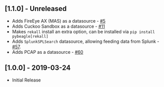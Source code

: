 ## [1.1.0] - Unreleased

-   Adds FireEye AX (MAS) as a datasource - [#5](https://github.com/yampelo/beagle/pull/5)
-   Adds Cuckoo Sandbox as a datasource - [#11](https://github.com/yampelo/beagle/pull/11)
-   Makes `rekall` install an extra option, can be installed via `pip install pybeagle[rekall]`
-   Adds `SplunkSPLSearch` datasource, allowing feeding data from Splunk - [#57](https://github.com/yampelo/beagle/pull/57).
-   Adds PCAP as a datasource - [#60](https://github.com/yampelo/beagle/pull/60)

## [1.0.0] - 2019-03-24

-   Initial Release
